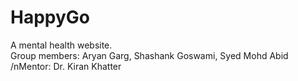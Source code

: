 # HappyGo
A mental health website.  
Group members: Aryan Garg, Shashank Goswami, Syed Mohd Abid
/nMentor: Dr. Kiran Khatter
